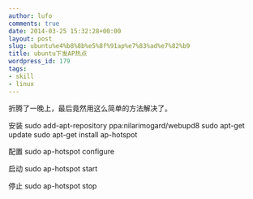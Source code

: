 ```yaml
---
author: lufo
comments: true
date: 2014-03-25 15:32:28+00:00
layout: post
slug: ubuntu%e4%b8%8b%e5%8f%91ap%e7%83%ad%e7%82%b9
title: ubuntu下发AP热点
wordpress_id: 179
tags:
- skill
- linux
---
```


折腾了一晚上，最后竟然用这么简单的方法解决了。

安装
sudo add-apt-repository ppa:nilarimogard/webupd8
sudo apt-get update
sudo apt-get install ap-hotspot

配置
sudo ap-hotspot configure

启动
sudo ap-hotspot start

停止
sudo ap-hotspot stop
